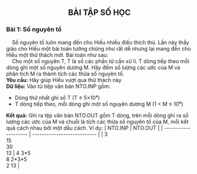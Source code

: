## <center>BÀI TẬP SỐ HỌC</center>
### Bài 1: Số nguyên tố
&nbsp;&nbsp;&nbsp;&nbsp;Số nguyên tố luôn mang đến cho Hiếu nhiều điều thích thú. Lần này thầy giáo cho Hiếu một bài toán tưởng chừng như rất dễ nhưng lại mang đến cho Hiếu một thử thách mới. Bài toán như sau:  
&nbsp;&nbsp;&nbsp;&nbsp;Cho một số nguyên T, T là số các phần tử cần xử lí. T dòng tiếp theo mỗi dòng ghi một số nguyên dương M. Hãy đếm số lượng các ước của M và phân tích M ra thành tích các thừa số nguyên tố.  
**Yêu cầu:** Hãy giúp Hiếu vượt qua thử thách này  
**Dữ liệu:** Vào từ tiệp văn bản NTO.INP gồm:
- Dòng thứ nhất ghi số T (T ≤ 5×10⁴)
- T dòng tiếp theo, mỗi dòng ghi một số nguyên dương M (1 < M ≤ 10⁶)  
  
**Kết quả:** Ghi ra tệp văn bản NTO.OUT gồm T dòng, trên mỗi dòng ghi ra số lượng các ước của M và chuỗi là tích các thừa số nguyên tố của M, mỗi kết quả cách nhau bởi một dấu cách.
Ví dụ:
| NTO.INP              | NTO.OUT                     |
| -------------------- | --------------------------- |
| 3<br> 15<br>30<br>13 | 4 3\*5<br>8 2\*3\*5<br>2 13 |